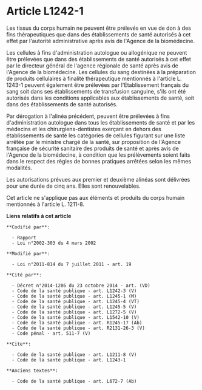 # Article L1242-1

Les tissus du corps humain ne peuvent être prélevés en vue de don à des fins thérapeutiques que dans des établissements de
santé autorisés à cet effet par l'autorité administrative après avis de l'Agence de la biomédecine. 

Les cellules à fins d'administration autologue ou allogénique ne peuvent être prélevées que dans des établissements de santé
autorisés à cet effet par le directeur général de l'agence régionale de santé après avis de l'Agence de la biomédecine. Les
cellules du sang destinées à la préparation de produits cellulaires à finalité thérapeutique mentionnés à l'article L. 1243-1
peuvent également être prélevées par l'Etablissement français du sang soit dans ses établissements de transfusion sanguine,
s'ils ont été autorisés dans les conditions applicables aux établissements de santé, soit dans des établissements de santé
autorisés. 

Par dérogation à l'alinéa précédent, peuvent être prélevées à fins d'administration autologue dans tous les établissements de
santé et par les médecins et les chirurgiens-dentistes exerçant en dehors des établissements de santé les catégories de
cellules figurant sur une liste arrêtée par le ministre chargé de la santé, sur proposition de l'Agence française de sécurité
sanitaire des produits de santé et après avis de l'Agence de la biomédecine, à condition que les prélèvements soient faits
dans le respect des règles de bonnes pratiques arrêtées selon les mêmes modalités. 

Les autorisations prévues aux premier et deuxième alinéas sont délivrées pour une durée de cinq ans. Elles sont
renouvelables. 

Cet article ne s'applique pas aux éléments et produits du corps humain mentionnés à l'article L. 1211-8.

**Liens relatifs à cet article**

	**Codifié par**:

	  - Rapport
	  - Loi n°2002-303 du 4 mars 2002

	**Modifié par**:

	  - Loi n°2011-814 du 7 juillet 2011 - art. 19

	**Cité par**:

	  - Décret n°2014-1286 du 23 octobre 2014 - art. (VD)
	  - Code de la santé publique - art. L1242-3 (V)
	  - Code de la santé publique - art. L1245-1 (M)
	  - Code de la santé publique - art. L1245-4 (VT)
	  - Code de la santé publique - art. L1245-5 (V)
	  - Code de la santé publique - art. L1272-5 (V)
	  - Code de la santé publique - art. L1542-10 (V)
	  - Code de la santé publique - art. R1245-17 (Ab)
	  - Code de la santé publique - art. R2131-26-3 (V)
	  - Code pénal - art. 511-7 (V)

	**Cite**:

	  - Code de la santé publique - art. L1211-8 (V)
	  - Code de la santé publique - art. L1243-1

	**Anciens textes**:

	  - Code de la santé publique - art. L672-7 (Ab)
